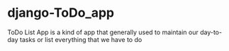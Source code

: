 # django-ToDo_app
ToDo List App is a kind of app that generally used to maintain our day-to-day tasks or list everything that we have to do
